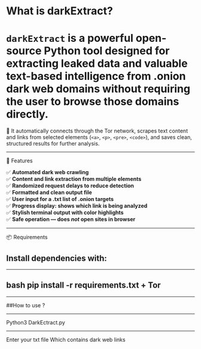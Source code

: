 
 # What is darkExtract?
 
`darkExtract` is a powerful open-source Python tool designed for **extracting leaked data** and valuable text-based intelligence from **.onion** dark web domains without requiring the user to browse those domains directly.
===
🧪 It automatically connects through the Tor network, scrapes text content and links from selected elements (`<a>`, `<p>`, `<pre>`, `<code>`), and saves clean, structured results for further analysis.

---

🚀 Features

✅ **Automated dark web crawling**  
✅ **Content and link extraction from multiple elements**  
✅ **Randomized request delays to reduce detection**  
✅ **Formatted and clean output file**  
✅ **User input for a .txt list of .onion targets**  
✅ **Progress display: shows which link is being analyzed**  
✅ **Stylish terminal output with color highlights**  
✅ **Safe operation — does *not* open sites in browser**  

---

 📦 Requirements

Install dependencies with:
--
*****************************************************
bash
pip install -r requirements.txt + Tor
--
*****************************************************
##How to use ?
*****************************************************
Python3 DarkEctract.py 
*****************************************************
Enter your txt file Which contains dark web links
